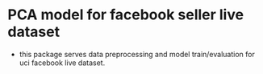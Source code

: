 # PCA model for facebook seller live dataset

- this package serves data preprocessing and model train/evaluation for uci facebook live dataset.